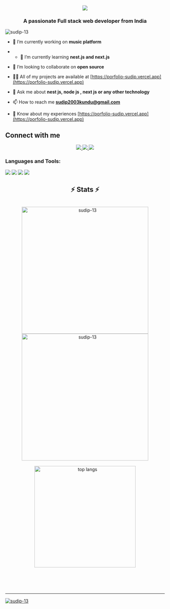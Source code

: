 <h1 align="center">
    <img src="https://readme-typing-svg.herokuapp.com/?font=Righteous&size=35&center=true&vCenter=true&width=500&height=70&duration=4000&lines=Hi+There!+👋;+I'm+Sudip+Kundu;+Full+stack+web+developer;+ML+Enthusiatic;+Open+source+contributor;+from+India❤️" />
</h1>
<h3 align="center">A passionate Full stack web developer from India</h3>
<p align="left"> <img src="https://komarev.com/ghpvc/?username=sudip-13&label=Profile%20views&color=0e75b6&style=flat" alt="sudip-13" /> </p>

- 🔭 I’m currently working on **music platform**

- - 🌱 I’m currently learning **nest.js and next.js**

- 👯 I’m looking to collaborate on **open source**

- 👨‍💻 All of my projects are available at [https://porfolio-sudip.vercel.app](https://porfolio-sudip.vercel.app)

- 💬 Ask me about **nest js, node js , next js or any other technology**

- 📫 How to reach me **sudip2003kundu@gmail.com**

- 📄 Know about my experiences [https://porfolio-sudip.vercel.app](https://porfolio-sudip.vercel.app)
<div align="center"> 
<h2 align="left">Connect with me</h2>
  <a href="mailto:sudip2003kundu@gmail.com">
    <img src="https://img.shields.io/badge/Gmail-333333?style=for-the-badge&logo=gmail&logoColor=red" />
  </a>
  <a href="https://www.linkedin.com/in/sudip-kundu-b24984265/" target="_blank">
    <img src="https://img.shields.io/badge/LinkedIn-0077B5?style=for-the-badge&logo=linkedin&logoColor=white" target="_blank" />
  </a>
  <a href="https://porfolio-sudip.vercel.app" target="_blank">
     <img src="https://img.shields.io/badge/Portfolio-FF5722?style=for-the-badge&logo=todoist&logoColor=white" target="_blank" /> <!-- sqlite, safari, google-chrome are other good icon options -->
  </a>
</div>
<h3 align="left">Languages and Tools:</h3>


<img src="https://skillicons.dev/icons?i=javascript,typescript,python,c,c++" />
<img src="https://skillicons.dev/icons?i=nextjs,react,redux,graphql,tailwind,bootstrap,mui,html,css,vite" />
<img src="https://skillicons.dev/icons?i=nodejs,express,nestjs,firebase,jwt" />
<img src="https://skillicons.dev/icons?i=postgresql,mysql,kafka,redis,mongodb" />


<h2 align="center">⚡ Stats ⚡</h2>
<br>
<div align=center>
    <img width=400 align="center" src="https://github-readme-streak-stats.herokuapp.com/?user=sudip-13&theme=react" alt="sudip-13" />
    <img width=400 align="center" src="https://github-readme-stats.vercel.app/api?username=sudip-13&count_private=true&show_icons=true&theme=react&rank_icon=github&border_radius=10" alt="sudip-13" />
    <br/>
    <br/>
    <img width=320 align="center" src="https://github-readme-stats-sudip-13.vercel.app/api/top-langs/?username=sudip-13&hide=HTML&langs_count=8&layout=compact&theme=react&border_radius=10&size_weight=0.5&count_weight=0.5&exclude_repo=github-readme-stats" alt="top langs" />
</div>

<br/>
<br/>
<br/>
<br/>
<hr/>
<p align="left"> <a href="https://github.com/ryo-ma/github-profile-trophy"><img src="https://github-profile-trophy.vercel.app/?username=sudip-13" alt="sudip-13" /></a> </p>
